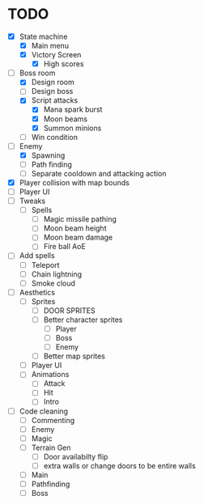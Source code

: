 # TODO

- [x] State machine
	- [x] Main menu
	- [x] Victory Screen
		- [x] High scores
- [ ] Boss room
	- [x] Design room
	- [ ] Design boss
	- [x] Script attacks
		- [x] Mana spark burst
		- [x] Moon beams
		- [x] Summon minions
	- [ ] Win condition
- [ ] Enemy
	- [x] Spawning
	- [ ] Path finding
	- [ ] Separate cooldown and attacking action
- [x] Player collision with map bounds
- [ ] Player UI
- [ ] Tweaks
	- [ ] Spells
		- [ ] Magic missile pathing
		- [ ] Moon beam height
		- [ ] Moon beam damage
		- [ ] Fire ball AoE
- [ ] Add spells
	- [ ] Teleport
	- [ ] Chain lightning
	- [ ] Smoke cloud
- [ ] Aesthetics
	- [ ] Sprites
		- [ ] DOOR SPRITES
		- [ ] Better character sprites
			- [ ] Player
			- [ ] Boss
			- [ ] Enemy
		- [ ] Better map sprites
	- [ ] Player UI
	- [ ] Animations
		- [ ] Attack
		- [ ] Hit
		- [ ] Intro
- [ ] Code cleaning
	- [ ] Commenting
	- [ ] Enemy
	- [ ] Magic
	- [ ] Terrain Gen
		- [ ] Door availabilty flip
		- [ ] extra walls or change doors to be entire walls
	- [ ] Main
	- [ ] Pathfinding
	- [ ] Boss
